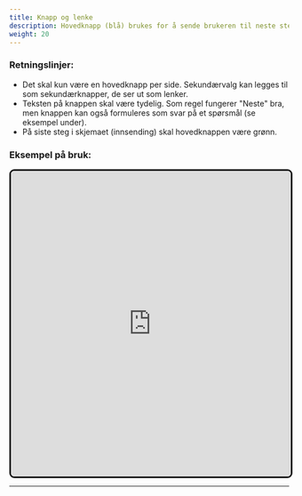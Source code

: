 ```yaml
---
title: Knapp og lenke
description: Hovedknapp (blå) brukes for å sende brukeren til neste steg. 
weight: 20
---
```


### Retningslinjer:
- Det skal kun være en hovedknapp per side. Sekundærvalg kan legges til som sekundærknapper, de ser ut som lenker.
- Teksten på knappen skal være tydelig. Som regel fungerer "Neste" bra, men knappen kan også formuleres som svar på 
et spørsmål (se eksempel under).
- På siste steg i skjemaet (innsending) skal hovedknappen være grønn.

### Eksempel på bruk:

<iframe style="border: 3px solid rgb(0 0 0 / 90%);border-radius: 9px;" width="100%" height="550" src="https://embed.figma.com/proto/b2w3PuS5c0w8vVU3z8KOwp/Altinn-Studio-Komponenter?page-id=7597%3A3003&node-id=7993-11241&node-type=frame&viewport=-1492%2C411%2C0.43&scaling=scale-down&content-scaling=fixed&embed-host=share" allowfullscreen></iframe>

---
